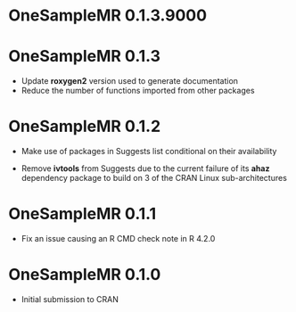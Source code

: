 # OneSampleMR 0.1.3.9000


# OneSampleMR 0.1.3

* Update **roxygen2** version used to generate documentation
* Reduce the number of functions imported from other packages

# OneSampleMR 0.1.2

* Make use of packages in Suggests list conditional on their availability

* Remove **ivtools** from Suggests due to the current failure of its **ahaz** dependency package to build on 3 of the CRAN Linux sub-architectures

# OneSampleMR 0.1.1

* Fix an issue causing an R CMD check note in R 4.2.0

# OneSampleMR 0.1.0

* Initial submission to CRAN
